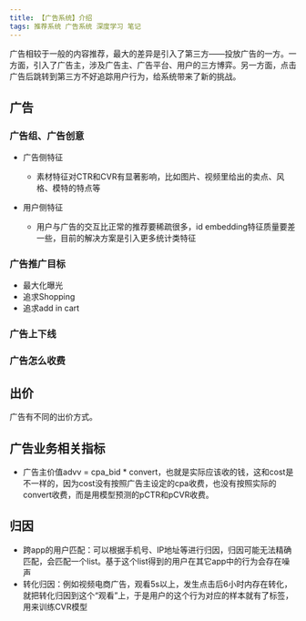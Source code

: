 ```yaml
---
title: 【广告系统】介绍
tags: 推荐系统 广告系统 深度学习 笔记
---
```



广告相较于一般的内容推荐，最大的差异是引入了第三方——投放广告的一方。一方面，引入了广告主，涉及广告主、广告平台、用户的三方博弈。另一方面，点击广告后跳转到第三方不好追踪用户行为，给系统带来了新的挑战。


## 广告

### 广告组、广告创意

- 广告侧特征
    - 素材特征对CTR和CVR有显著影响，比如图片、视频里给出的卖点、风格、模特的特点等

- 用户侧特征
    - 用户与广告的交互比正常的推荐要稀疏很多，id embedding特征质量要差一些，目前的解决方案是引入更多统计类特征

### 广告推广目标

- 最大化曝光
- 追求Shopping
- 追求add in cart

### 广告上下线

### 广告怎么收费

## 出价

广告有不同的出价方式。

## 广告业务相关指标

- 广告主价值advv = cpa_bid * convert，也就是实际应该收的钱，这和cost是不一样的，因为cost没有按照广告主设定的cpa收费，也没有按照实际的convert收费，而是用模型预测的pCTR和pCVR收费。

## 归因

- 跨app的用户匹配：可以根据手机号、IP地址等进行归因，归因可能无法精确匹配，会匹配一个list。基于这个list得到的用户在其它app中的行为会存在噪声
- 转化归因：例如视频电商广告，观看5s以上，发生点击后6小时内存在转化，就把转化归因到这个“观看”上，于是用户的这个行为对应的样本就有了标签，用来训练CVR模型

